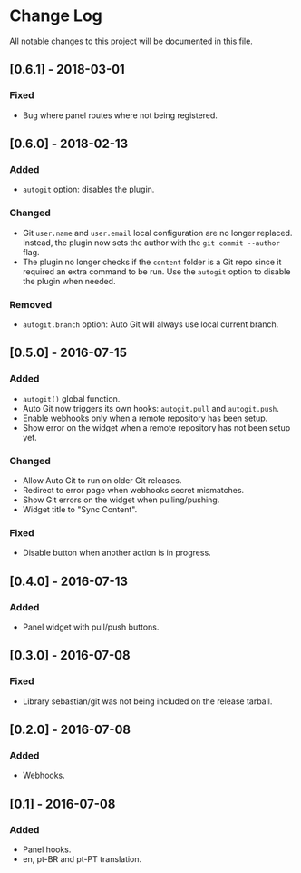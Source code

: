 # Change Log
All notable changes to this project will be documented in this file.

## [0.6.1] - 2018-03-01
### Fixed
- Bug where panel routes where not being registered.

## [0.6.0] - 2018-02-13
### Added
- `autogit` option: disables the plugin.

### Changed
- Git `user.name` and `user.email` local configuration are no longer replaced. Instead, the plugin now sets the author with the `git commit --author` flag.
- The plugin no longer checks if the `content` folder is a Git repo since it required an extra command to be run. Use the `autogit` option to disable the plugin when needed.

### Removed
- `autogit.branch` option: Auto Git will always use local current branch.

## [0.5.0] - 2016-07-15
### Added
- `autogit()` global function.
- Auto Git now triggers its own hooks: `autogit.pull` and `autogit.push`.
- Enable webhooks only when a remote repository has been setup.
- Show error on the widget when a remote repository has not been setup yet.

### Changed
- Allow Auto Git to run on older Git releases.
- Redirect to error page when webhooks secret mismatches.
- Show Git errors on the widget when pulling/pushing.
- Widget title to "Sync Content".

### Fixed
- Disable button when another action is in progress.

## [0.4.0] - 2016-07-13
### Added
- Panel widget with pull/push buttons.

## [0.3.0] - 2016-07-08
### Fixed
- Library sebastian/git was not being included on the release tarball.


## [0.2.0] - 2016-07-08
### Added
- Webhooks.

## [0.1] - 2016-07-08
### Added
- Panel hooks.
- en, pt-BR and pt-PT translation.
